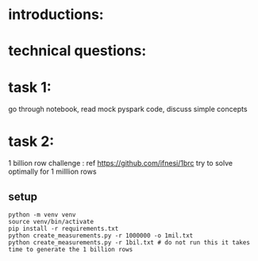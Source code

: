 # introductions:

# technical questions:

# task 1:
go through notebook, read mock pyspark code, discuss simple concepts

# task 2:
1 billion row challenge : ref https://github.com/ifnesi/1brc
try to solve optimally for 1 milllion rows

## setup
```
python -m venv venv
source venv/bin/activate
pip install -r requirements.txt
python create_measurements.py -r 1000000 -o 1mil.txt
python create_measurements.py -r 1bil.txt # do not run this it takes time to generate the 1 billion rows
```


